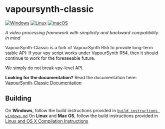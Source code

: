 # vapoursynth-classic
[![Windows](https://github.com/AmusementClub/vapoursynth-classic/actions/workflows/windows.yml/badge.svg)](https://github.com/AmusementClub/vapoursynth-classic/actions/workflows/windows.yml) [![Linux](https://github.com/AmusementClub/vapoursynth-classic/actions/workflows/linux.yml/badge.svg)](https://github.com/AmusementClub/vapoursynth-classic/actions/workflows/linux.yml) [![macOS](https://github.com/AmusementClub/vapoursynth-classic/actions/workflows/macos.yml/badge.svg)](https://github.com/AmusementClub/vapoursynth-classic/actions/workflows/macos.yml)

*A video processing framework with simplicity and backward compatibility in mind*

VapourSynth-Classic is a fork of VapourSynth R55 to provide long-term stable API:
If your vpy script works under VapourSynth R54, then it should continue to work for the foreseeable future.

We simply do not break vpy-level API.

**Looking for the documentation?**
Read the documentation here: [VapourSynth-Classic Documentation](https://amusementclub.github.io/doc/)

## Building
On **Windows**, follow the build instructions provided in [`build instructions windows.md`](https://github.com/AmusementClub/vapoursynth-classic/blob/master/build%20instructions%20windows.md)
On **Linux** and **Mac OS**, follow the build instructions provided in [Linux and OS X Compilation Instructions](https://amusementclub.github.io/doc/installation.html#linux-and-os-x-compilation-instructions)
